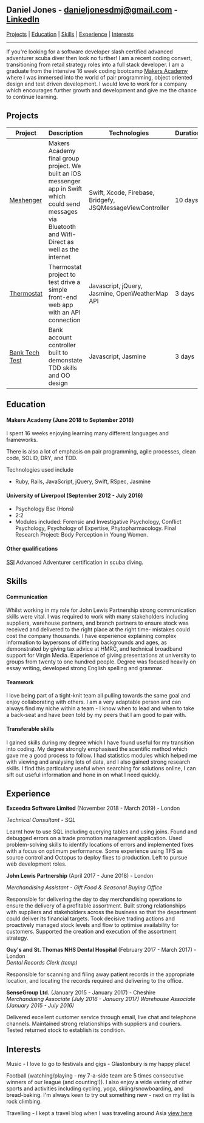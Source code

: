 ## Daniel Jones - danieljonesdmj@gmail.com - [LinkedIn](https://www.linkedin.com/in/danieljonesdmj)

[Projects](#projects) | [Education](#education) | [Skills](#skills) | [Experience](#experience) | [Interests](#interests)

---
If you're looking for a software developer slash certified advanced adventurer scuba diver then look no further! I am a recent coding convert, transitioning from retail strategy roles into a full stack developer. I am a graduate from the intensive 16 week coding bootcamp [Makers Academy](https://Makers.tech) where I was immersed into the world of pair programming, object oriented design and test driven development. I would love to work for a company which encourages further growth and development and give me the chance to continue learning.
## Projects
| Project | Description | Technologies | Duration |
|---|---|---|---|
| [Meshenger](https://github.com/danieljonesdmj/messenger-app) | Makers Academy final group project. We built an iOS messenger app in Swift which could send messages via Bluetooth and Wifi-Direct as well as the internet | Swift, Xcode, Firebase, Bridgefy, JSQMessageViewController | 10 days | 
| [Thermostat](https://github.com/danieljonesdmj/thermostat) |Thermostat project to test drive a simple front-end web app with an API connection| Javascript, jQuery, Jasmine, OpenWeatherMap API | 3 days |
| [Bank Tech Test](https://github.com/danieljonesdmj/bank-tech-test) | Bank account controller built to demonstate TDD skills and OO design | Javascript, Jasmine | 3 days |
## Education

#### Makers Academy (June 2018 to September 2018)

I spent 16 weeks enjoying learning many different languages and frameworks. 

There is also a lot of emphasis on pair programming, agile processes, clean code, SOLID, DRY, and TDD.

Technologies used include 
- Ruby, Rails, JavaScript, jQuery, Swift, RSpec, Jasmine

#### University of Liverpool (September 2012 - July 2016)

- Psychology Bsc (Hons)
- 2:2
- Modules included: Forensic and Investigative Psychology, Conflict Psychology, Psychology of Expertise, Phytopharmacology.
Final Research Project: Body Perception in Young Women.

#### Other qualifications

[SSI](https://www.divessi.com/info/en/advanced-adventurer-180.html) Advanced Adventurer certification in scuba diving.

## Skills

#### Communication
Whilst working in my role for John Lewis Partnership strong communication skills were vital. I was required to work with many stakeholders including suppliers, warehouse partners, and branch partners to ensure stock was received and delivered to the right place at the right time- mistakes could cost the company thousands.
I have experience explaining complex information to laypersons of differing backgrounds and ages, as demonstrated by giving tax advice at HMRC, and technical broadband support for Virgin Media.
Experience of giving presentations at university to groups from twenty to one hundred people.
Degree was focused heavily on essay writing, developed strong English spelling and grammar.

#### Teamwork

I love being part of a tight-knit team all pulling towards the same goal and enjoy collaborating with others. I am a very adaptable person and can always find my niche within a team - I know when to lead and when to take a back-seat and have been told by my peers that I am good to pair with.

#### Transferable skills

I gained skills during my degree which I have found useful for my transition into coding. My degree strongly emphasised the scentific method which gave me a good process to follow. I had statistics modules which helped me with viewing and analysing lots of data, and I also gained strong research skills. I find this particulary useful when searching for solutions online, I can sift out useful information and hone in on what I need quickly.

## Experience

**Exceedra Software Limited** (November 2018 - March 2019) - London

*Technical Consultant - SQL*

Learnt how to use SQL including querying tables and using joins. Found and debugged errors on a trade promotion management application. Used problem-solving skills to identify locations of errors and implemented fixes with a focus on optimum performance. Some experience using TFS as source control and Octopus to deploy fixes to production. Left to pursue web development roles.

**John Lewis Partnership** (April 2017 - June 2018) - London

*Merchandising Assistant - Gift Food & Seasonal Buying Office* 

Responsible for delivering the day to day merchandising operations to ensure the delivery of a profitable assortment. Built strong relationships with suppliers and stakeholders across the business so that the department could deliver its financial targets. Took decisive trading actions and proactively managed stock levels and flow to optimise availability for customers. Supported the creation and execution of the assortment strategy.

**Guy's and St. Thomas NHS Dental Hospital** (February 2017 - March 2017) - London  
*Dental Records Clerk (temp)*

Responsible for scanning and filing away patient records in the appropriate location, and locating the records required and delivering to the office.

**SenseGroup Ltd.** (January 2015 - January 2017) - Cheshire   
*Merchandising Associate (July 2016 - January 2017)*
*Warehouse Associate (January 2015 - July 2016)*

Delivered excellent customer service through email, live chat and telephone channels. Maintained strong relationships with suppliers and couriers. Tested returned stock to establish its condition.

## Interests
Music - I love to go to festivals and gigs - Glastonbury is my happy place!

Football (watching/playing - my 7-a-side team are 5 times consecutive winners of our league (and counting!)). I also enjoy a wide variety of other sports and activities including cycling, yoga, skiing/snowboarding, and bread-baking. I'm always keen to try out something new - next on my list is rock climbing.

Travelling - I kept a travel blog when I was traveling around Asia [view here](http://chocolatebananapancake.tumblr.com)


